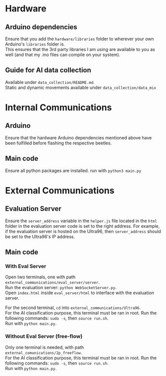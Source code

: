 # Hardware

## Arduino dependencies
Ensure that you add the `hardware/libraries` folder to wherever your own Arduino's `libraries` folder is.  
  This ensures that the 3rd party libraries I am using are available to you as well (and that my .ino files can compile on your system).

## Guide for AI data collection
Available under `data_collection/README.md`.  
  Static and dynamic movements available under `data_collection/data_mix`

# Internal Communications

## Arduino
Ensure that the hardware Arduino dependencies mentioned above have been fulfilled before flashing the respective beetles.

## Main code
Ensure all python packages are installed.
  run with ```python3 main.py```

# External Communications

## Evaluation Server
Ensure the `server_address` variable in the `helper.js` file located in the `html` folder in the evaluation server code is set to the right address.
  For example, if the evaluation server is hosted on the Ultra96, then `server_address` should be set to the Ultra96's IP address.

## Main code
### With Eval Server
Open two terminals, one with path `external_communications/eval_server/server`.  
Run the evaluation server: `python WebSocketServer.py`.  
Open `index.html` inside `eval_server/html` to interface with the evaluation server.  

For the second terminal, `cd` into `external_communications/Ultra96`.  
For the AI classification purpose, this terminal must be ran in root. Run the following commands: `sudo -s`, then `source run.sh`.  
Run with `python main.py`.  

### Without Eval Server (free-flow)
Only one terminal is needed, with path `external_comunications/2p_freeflow`.  
For the AI classification purpose, this terminal must be ran in root. Run the following commands: `sudo -s`, then `source run.sh`.  
Run with `python main.py`.  
